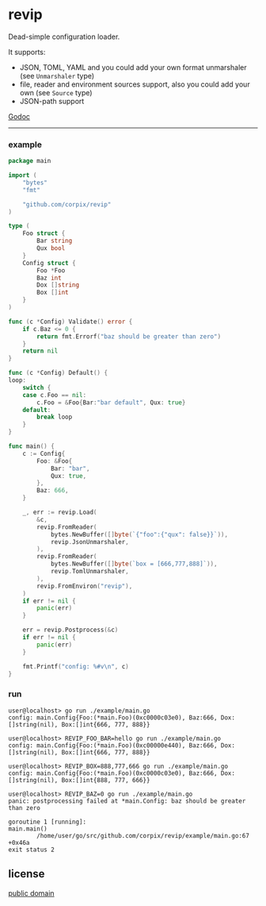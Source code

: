 # revip

Dead-simple configuration loader.

It supports:

- JSON, TOML, YAML and you could add your own format unmarshaler (see `Unmarshaler` type)
- file, reader and environment sources support, also you could add your own (see `Source` type)
- JSON-path support

[Godoc](https://godoc.org/github.com/corpix/revip)

---

### example

```go
package main

import (
	"bytes"
	"fmt"

	"github.com/corpix/revip"
)

type (
	Foo struct {
		Bar string
		Qux bool
	}
	Config struct {
		Foo *Foo
		Baz int
		Dox []string
		Box []int
	}
)

func (c *Config) Validate() error {
	if c.Baz <= 0 {
		return fmt.Errorf("baz should be greater than zero")
	}
	return nil
}

func (c *Config) Default() {
loop:
	switch {
	case c.Foo == nil:
		c.Foo = &Foo{Bar:"bar default", Qux: true}
	default:
		break loop
	}
}

func main() {
	c := Config{
		Foo: &Foo{
			Bar: "bar",
			Qux: true,
		},
		Baz: 666,
	}

	_, err := revip.Load(
		&c,
		revip.FromReader(
			bytes.NewBuffer([]byte(`{"foo":{"qux": false}}`)),
			revip.JsonUnmarshaler,
		),
		revip.FromReader(
			bytes.NewBuffer([]byte(`box = [666,777,888]`)),
			revip.TomlUnmarshaler,
		),
		revip.FromEnviron("revip"),
	)
	if err != nil {
		panic(err)
	}

	err = revip.Postprocess(&c)
	if err != nil {
		panic(err)
	}

	fmt.Printf("config: %#v\n", c)
}
```

### run

```console
user@localhost> go run ./example/main.go
config: main.Config{Foo:(*main.Foo)(0xc0000c03e0), Baz:666, Dox:[]string(nil), Box:[]int{666, 777, 888}}

user@localhost> REVIP_FOO_BAR=hello go run ./example/main.go
config: main.Config{Foo:(*main.Foo)(0xc00000e440), Baz:666, Dox:[]string(nil), Box:[]int{666, 777, 888}}

user@localhost> REVIP_BOX=888,777,666 go run ./example/main.go
config: main.Config{Foo:(*main.Foo)(0xc0000c03e0), Baz:666, Dox:[]string(nil), Box:[]int{888, 777, 666}}

user@localhost> REVIP_BAZ=0 go run ./example/main.go
panic: postprocessing failed at *main.Config: baz should be greater than zero

goroutine 1 [running]:
main.main()
        /home/user/go/src/github.com/corpix/revip/example/main.go:67 +0x46a
exit status 2
```

## license

[public domain](https://unlicense.org/)
